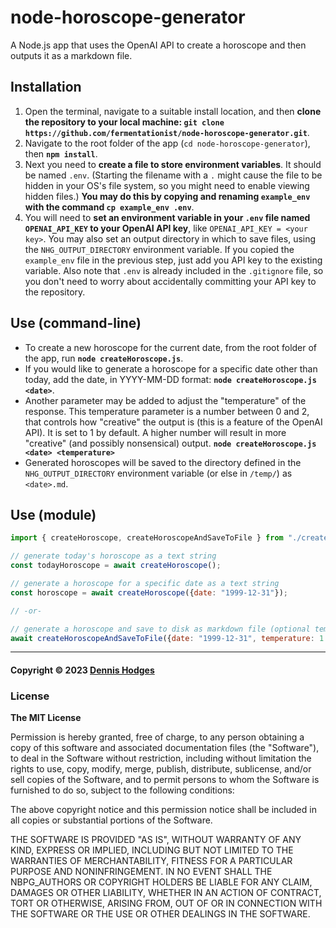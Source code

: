 # node-horoscope-generator

A Node.js app that uses the OpenAI API to create a horoscope and then outputs it as a markdown file.

## Installation

1. Open the terminal, navigate to a suitable install location, and then **clone the repository to your local machine: `git clone https://github.com/fermentationist/node-horoscope-generator.git`**.
2. Navigate to the root folder of the app (`cd node-horoscope-generator`), then **`npm install`**.
3. Next you need to **create a file to store environment variables**. It should be named `.env`. (Starting the filename with a `.` might cause the file to be hidden in your OS's file system, so you might need to enable viewing hidden files.) **You may do this by copying and renaming `example_env` with the command `cp example_env .env`**. 
4. You will need to **set an environment variable in your `.env` file named `OPENAI_API_KEY` to your OpenAI API key**, like `OPENAI_API_KEY = <your key>`. You may also set an output directory in which to save files, using the `NHG_OUTPUT_DIRECTORY` environment variable. If you copied the `example_env` file in the previous step, just add you API key to the existing variable. Also note that `.env` is already included in the `.gitignore` file, so you don't need to worry about accidentally committing your API key to the repository.

## Use (command-line)

- To create a new horoscope for the current date, from the root folder of the app, run **`node createHoroscope.js`**.
- If you would like to generate a horoscope for a specific date other than today, add the date, in YYYY-MM-DD format: **`node createHoroscope.js <date>`**.
- Another parameter may be added to adjust the "temperature" of the response. This temperature parameter is a number between 0 and 2, that controls how "creative" the output is (this is a feature of the OpenAI API). It is set to 1 by default.  A higher number will result in more "creative" (and possibly nonsensical) output. **`node createHoroscope.js <date> <temperature>`**
- Generated horoscopes will be saved to the directory defined in the `NHG_OUTPUT_DIRECTORY` environment variable (or else in `/temp/`) as `<date>.md`.

## Use (module)

```javascript
import { createHoroscope, createHoroscopeAndSaveToFile } from "./createHoroscope.js";

// generate today's horoscope as a text string
const todayHoroscope = await createHoroscope();

// generate a horoscope for a specific date as a text string
const horoscope = await createHoroscope({date: "1999-12-31"});

// -or-

// generate a horoscope and save to disk as markdown file (optional temperature parameter also used here)
await createHoroscopeAndSaveToFile({date: "1999-12-31", temperature: 1.1});

```
---

#### Copyright © 2023 [Dennis Hodges](https://dennis-hodges.com) 

### License

__The MIT License__

Permission is hereby granted, free of charge, to any person obtaining a copy
of this software and associated documentation files (the "Software"), to deal
in the Software without restriction, including without limitation the rights
to use, copy, modify, merge, publish, distribute, sublicense, and/or sell
copies of the Software, and to permit persons to whom the Software is
furnished to do so, subject to the following conditions:

The above copyright notice and this permission notice shall be included in
all copies or substantial portions of the Software.

THE SOFTWARE IS PROVIDED "AS IS", WITHOUT WARRANTY OF ANY KIND, EXPRESS OR
IMPLIED, INCLUDING BUT NOT LIMITED TO THE WARRANTIES OF MERCHANTABILITY,
FITNESS FOR A PARTICULAR PURPOSE AND NONINFRINGEMENT. IN NO EVENT SHALL THE
NBPG_AUTHORS OR COPYRIGHT HOLDERS BE LIABLE FOR ANY CLAIM, DAMAGES OR OTHER
LIABILITY, WHETHER IN AN ACTION OF CONTRACT, TORT OR OTHERWISE, ARISING FROM,
OUT OF OR IN CONNECTION WITH THE SOFTWARE OR THE USE OR OTHER DEALINGS IN
THE SOFTWARE.